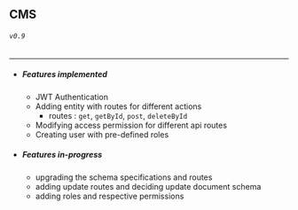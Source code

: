 ## CMS
###### `v0.9`
---
- ##### Features implemented
    - JWT Authentication
    - Adding entity with routes for different actions
       - routes : `get`, `getById`, `post`, `deleteById`
    - Modifying access permission for different api routes
    - Creating user with pre-defined roles

- ##### Features in-progress
    - upgrading the schema specifications and routes
    - adding update routes and deciding update document schema
    - adding roles and respective permissions
